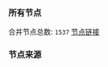 ### 所有节点
合并节点总数: `1537`
[节点链接](https://raw.githubusercontent.com/rzhy1/11/master/sub/sub_merge_base64.txt)

### 节点来源